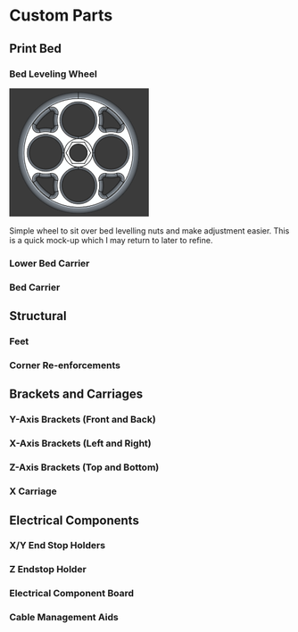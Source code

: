 # Custom Parts

## Print Bed
### Bed Leveling Wheel
<img src="images\bed_leveling_wheel.PNG" alt="drawing" width="250"/>

Simple wheel to sit over bed levelling nuts and make adjustment easier. This is a quick mock-up which I may return to later to refine.

### Lower Bed Carrier
### Bed Carrier

## Structural
### Feet
### Corner Re-enforcements

## Brackets and Carriages
### Y-Axis Brackets (Front and Back)
### X-Axis Brackets (Left and Right)
### Z-Axis Brackets (Top and Bottom)
### X Carriage

## Electrical Components
### X/Y End Stop Holders
### Z Endstop Holder
### Electrical Component Board
### Cable Management Aids

